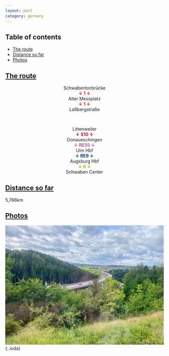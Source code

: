 ```yaml
---
layout: post
category: germany
---
```



## Table of contents
- [The route](#the-route)
- [Distance so far](#distance-so-far)
- [Photos](#photos)


## [The route](#the-route)

<center> Schwabentorbrücke </center>

<center> <span style="color:#ee1d23 "> <b> ↓ 1 ↓ </b> </span> </center>

<center> Alter Messplatz </center>

<center> <span style="color:#ee1d23 "> <b> ↓ 1 ↓ </b> </span> </center>

<center> Laßbergstraße </center>

<span> <br> </span>

<center> Littenweiler </center>

<center> <span style="color:#d30730 "> <b> ↓ S10 ↓ </b> </span> </center>

<center> Donaueschingen </center>

<center> <span style="color:#b15b9e "> <b> ↓ RE55 ↓ </b> </span> </center>

<center> Ulm Hbf </center>

<center> <span style="color:#004080 "> <b> ↓ RE9 ↓ </b> </span> </center>

<center> Augsburg Hbf </center>

<center> <span style="color:#94c11c "> <b> ↓ 6 ↓ </b> </span> </center>

<center> Schwaben Center </center>




## [Distance so far](#distance-so-far)

5,766km

## [Photos](#photos)

![theme logo](pictures/571-min.JPG){:.ioda}

